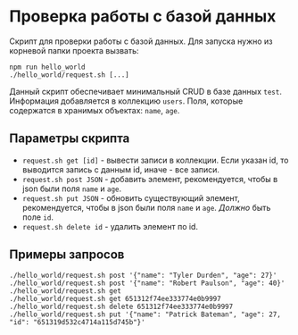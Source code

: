 # Проверка работы с базой данных

Скрипт для проверки работы с базой данных. Для запуска нужно из корневой папки проекта вызвать:

```
npm run hello_world
./hello_world/request.sh [...]
```

Данный скрипт обеспечивает минимальный CRUD в базе данных `test`.
Информация добавляется в коллекцию `users`. Поля, которые содержатся в хранимых объектах: `name`, `age`.

## Параметры скрипта

* `request.sh get [id]` - вывести записи в коллекции. Если указан id, то выводится запись с данным id, иначе - все записи.
* `request.sh post JSON` - добавить элемент, рекомендуется, чтобы в json были поля `name` и `age`.
* `request.sh put JSON` - обновить существующий элемент, рекомендуется, чтобы в json были поля `name` и `age`. *Должно* быть поле `id`.
* `request.sh delete id` - удалить элемент по id.

## Примеры запросов

```
./hello_world/request.sh post '{"name": "Tyler Durden", "age": 27}'
./hello_world/request.sh post '{"name": "Robert Paulson", "age": 40}'
./hello_world/request.sh get
./hello_world/request.sh get 651312f74ee333774e0b9997
./hello_world/request.sh delete 651312f74ee333774e0b9997
./hello_world/request.sh put '{"name": "Patrick Bateman", "age": 27, "id": "651319d532c4714a115d745b"}'
```

